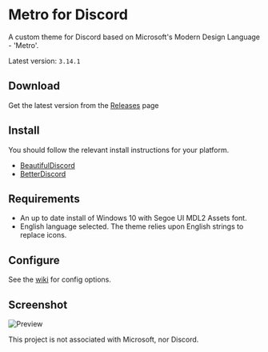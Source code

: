 # Metro for Discord
A custom theme for Discord based on Microsoft's Modern Design Language - 'Metro'.  

Latest version: `3.14.1`

## Download
Get the latest version from the [Releases](https://github.com/TakosThings/Metro-for-Discord/releases/latest) page

## Install
You should follow the relevant install instructions for your platform.  
* [BeautifulDiscord](https://github.com/DTinker/discord-resources/wiki/Installing-Modifications#beautifuldiscord)
* [BetterDiscord](https://i.imgur.com/H7VyWea.png)

## Requirements
* An up to date install of Windows 10 with Segoe UI MDL2 Assets font. 
* English language selected. The theme relies upon English strings to replace icons.

## Configure
See the [wiki](https://github.com/TakosThings/Metro-for-Discord/wiki) for config options.

## Screenshot
![Preview](https://i.imgur.com/ZvYZOnD.png)

This project is not associated with Microsoft, nor Discord.
